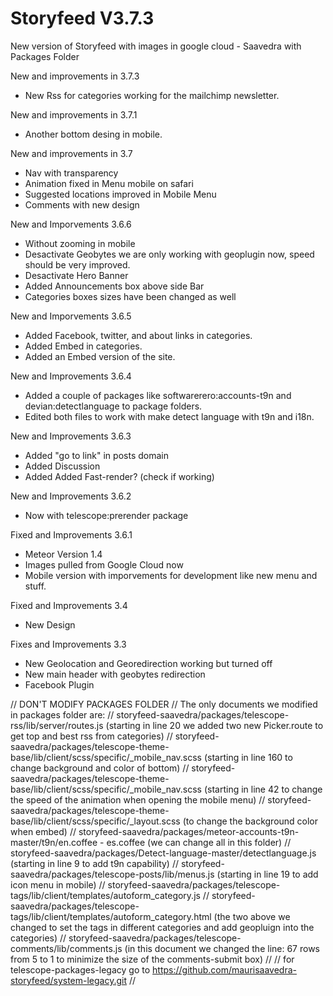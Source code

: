 # Storyfeed V3.7.3
New version of Storyfeed with images in google cloud - Saavedra with Packages Folder

New and improvements in 3.7.3
- New Rss for categories working for the mailchimp newsletter.

New and improvements in 3.7.1
- Another bottom desing in mobile.

New and improvements in 3.7
- Nav with transparency
- Animation fixed in Menu mobile on safari
- Suggested locations improved in Mobile Menu
- Comments with new design

New and Imporvements 3.6.6
- Without zooming in mobile
- Desactivate Geobytes we are only working with geoplugin now, speed should be very improved.
- Desactivate Hero Banner
- Added Announcements box above side Bar
- Categories boxes sizes have been changed as well

New and Imporvements 3.6.5
- Added Facebook, twitter, and about links in categories.
- Added Embed in categories.
- Added an Embed version of the site.

New and Improvements 3.6.4
- Added a couple of packages like softwarerero:accounts-t9n and devian:detectlanguage to package folders.
- Edited both files to work with make detect language with t9n and i18n.

New and Improvements 3.6.3
- Added "go to link" in posts domain
- Added Discussion
- Added Added Fast-render? (check if working)

New and Improvements 3.6.2
- Now with telescope:prerender package

Fixed and Improvements 3.6.1
- Meteor Version 1.4
- Images pulled from Google Cloud now
- Mobile version with imporvements for development like new menu and stuff.

Fixed and Improvements 3.4
- New Design

Fixes and Improvements 3.3
- New Geolocation and Georedirection working but turned off
- New main header with geobytes redirection
- Facebook Plugin


// DON'T MODIFY PACKAGES FOLDER
// The only documents we modified in packages folder are:
// storyfeed-saavedra/packages/telescope-rss/lib/server/routes.js  (starting in line 20 we added two new Picker.route to get top and best rss from categories)
// storyfeed-saavedra/packages/telescope-theme-base/lib/client/scss/specific/_mobile_nav.scss (starting in line 160 to change background and color of bottom)
// storyfeed-saavedra/packages/telescope-theme-base/lib/client/scss/specific/_mobile_nav.scss (starting in line 42 to change the speed of the animation when opening the mobile menu)
// storyfeed-saavedra/packages/telescope-theme-base/lib/client/scss/specific/_layout.scss (to change the background color when embed)
// storyfeed-saavedra/packages/meteor-accounts-t9n-master/t9n/en.coffee - es.coffee (we can change all in this folder)
// storyfeed-saavedra/packages/Detect-language-master/detectlanguage.js  (starting in line 9 to add t9n capability)
// storyfeed-saavedra/packages/telescope-posts/lib/menus.js  (starting in line 19 to add icon menu in mobile)
// storyfeed-saavedra/packages/telescope-tags/lib/client/templates/autoform_category.js
// storyfeed-saavedra/packages/telescope-tags/lib/client/templates/autoform_category.html (the two above we changed to set the tags in different categories and add geopluign into the categories)
// storyfeed-saavedra/packages/telescope-comments/lib/comments.js (in this document we changed the line: 67 rows from 5 to 1 to minimize the size of the comments-submit box)
// 
// for telescope-packages-legacy go to https://github.com/maurisaavedra-storyfeed/system-legacy.git
// 

